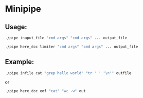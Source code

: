 # Minipipe
## Usage:
```bash
./pipe inuput_file "cmd args" "cmd args" ... output_file
```
```bash
./pipe here_doc limiter "cmd args" "cmd args" ... output_file
```
## Example:
```bash
./pipe infile cat "grep hello world" "tr ' ' '\n'" outfile
```
or 
```bash
./pipe here_doc eof "cat" "wc -w" out
```
